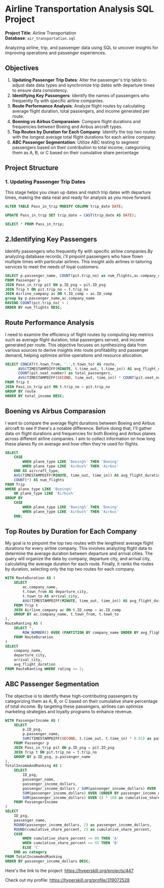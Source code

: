 
# Airline Transportation Analysis SQL Project

**Project Title**: Airline Transportation  
**Database**: `air_transportation.sql`

Analyzing airline, trip, and passenger data using SQL to uncover insights for improving operations and passenger experiences.




## Objectives

1. **Updating Passenger Trip Dates**: Alter the passenger's trip table to adjust date data types and synchronize trip dates with departure times to ensure data consistency.
2. **Identifying Key Passengers**: Identify the names of passengers who frequently fly with specific airline companies.
3. **Route Performance Analysis**: Analyze flight routes by calculating average flight duration, total passengers, and income generated per route.
4. **Boening vs Airbus Comparasion**: Compare flight durations and frequencies between Boeing and Airbus aircraft types.
5. **Top Routes by Duration for Each Company**: Identify the top two routes with the longest average total flight durations for each airline company.
6. **ABC Passenger Segmentation**: Utilize ABC testing to segment passengers based on their contribution to total income, categorizing them as A, B, or C based on their cumulative share percentage
## Project Structure

### 1. Updating Passenger Trip Dates

This stage helps you clean up dates and match trip dates with departure times, making the data neat and ready for analysis as you move forward.

```sql
ALTER TABLE Pass_in_trip MODIFY COLUMN trip_date DATE;

UPDATE Pass_in_trip SET trip_date = CAST(trip_date AS DATE);

SELECT * FROM Pass_in_trip;
```
## 2.Identifying Key Passengers
Identify passengers who frequently fly with specific airline companies.By analyzing database records, i'll pinpoint passengers who have flown multiple times with particular airlines. This insight aids airlines in tailoring services to meet the needs of loyal customers.

```sql
SELECT p.passenger_name, COUNT(pit.trip_no) as num_flights,ac.company_name
FROM Passenger p
JOIN Pass_in_trip pit ON p.ID_psg = pit.ID_psg
JOIN Trip t ON pit.trip_no = t.trip_no
JOIN Airline_company ac ON t.ID_comp = ac.ID_comp
group by p.passenger_name,ac.company_name
HAVING COUNT(pit.trip_no) > 1
ORDER BY num_flights DESC;
```


## Route Performance Analysis

I need to examine the efficiency of flight routes by computing key metrics such as average flight duration, total passengers served, and income generated per route. This objective focuses on synthesizing data from various sources to derive insights into route profitability and passenger demand, helping optimize airline operations and resource allocation.

```sql
SELECT CONCAT(t.town_from, '-',t.town_to) AS route,
      AVG(TIMESTAMPDIFF(MINUTE, t.time_out, t.time_in)) AS avg_flight_duration,
      COUNT(pit.seat_number) as total_passengers,
      AVG(TIMESTAMPDIFF(SECOND, time_out, time_in)) * COUNT(pit.seat_number) * 0.01 as total_income
FROM Trip t
JOIN Pass_in_trip pit ON t.trip_no = pit.trip_no
GROUP BY route
ORDER BY total_income DESC;
```


## Boening vs Airbus Comparasion

I want to compare the average flight durations between Boeing and Airbus aircraft to see if there's a notable difference. Before doing that, I'll gather data on flight durations and frequencies for both Boeing and Airbus planes across different airline companies. I aim to collect information on how long these planes fly on average and how often they're used for flights.

```sql
SELECT 
    CASE 
        WHEN plane_type LIKE 'Boeing%' THEN 'Boeing'
        WHEN plane_type LIKE 'Airbus%' THEN 'Airbus'
    END AS aircraft_type,
    AVG(TIMESTAMPDIFF(MINUTE, time_out, time_in)) AS avg_flight_duration,
    COUNT(*) AS num_flights
FROM Trip
WHERE plane_type LIKE 'Boeing%' 
    OR plane_type LIKE 'Airbus%'
GROUP BY 
    CASE 
        WHEN plane_type LIKE 'Boeing%' THEN 'Boeing'
        WHEN plane_type LIKE 'Airbus%' THEN 'Airbus'
    END;
```
## Top Routes by Duration for Each Company
My goal is to pinpoint the top two routes with the lengthiest average flight durations for every airline company. This involves analyzing flight data to determine the average duration between departure and arrival cities. The query will organize the data by company, departure city, and arrival city, calculating the average duration for each route. Finally, it ranks the routes by duration, selecting only the top two routes for each company.

```sql
WITH RouteDuration AS (
    SELECT
        ac.company_name,
        t.town_from AS departure_city,
        t.town_to AS arrival_city,
        AVG(TIMESTAMPDIFF(MINUTE, time_out, time_in)) AS avg_flight_duration
    FROM Trip t
    JOIN Airline_company ac ON t.ID_comp = ac.ID_comp
    GROUP BY ac.company_name, t.town_from, t.town_to
),
RouteRanting AS (
    SELECT *,
        ROW_NUMBER() OVER (PARTITION BY company_name ORDER BY avg_flight_duration DESC) AS rating
    FROM RouteDuration
)
SELECT
    company_name,
    departure_city,
    arrival_city,
    avg_flight_duration
FROM RouteRanting WHERE rating <= 2;
```
## ABC Passenger Segmentation
The objective is to identify these high-contributing passengers by categorizing them as A, B, or C based on their cumulative share percentage of total income. By targeting these passengers, airlines can optimize marketing strategies and loyalty programs to enhance revenue.

```sql
WITH PassengerIncome AS (
    SELECT 
        p.ID_psg,
        p.passenger_name,
        SUM(TIMESTAMPDIFF(SECOND, t.time_out, t.time_in) * 0.01) as passenger_income_dollars
    FROM Passenger p
    JOIN Pass_in_trip pit ON p.ID_psg = pit.ID_psg
    JOIN Trip t ON pit.trip_no = t.trip_no
    GROUP BY p.ID_psg, p.passenger_name
),
TotalIncomeAndRanking AS (
    SELECT 
        ID_psg,
        passenger_name,
        passenger_income_dollars,
        passenger_income_dollars / SUM(passenger_income_dollars) OVER () * 100 as share_percent,
        SUM(passenger_income_dollars) OVER (ORDER BY passenger_income_dollars DESC) / 
        SUM(passenger_income_dollars) OVER () * 100 as cumulative_share_percent
    FROM PassengerIncome
)
SELECT 
    ID_psg,
    passenger_name,
    ROUND(passenger_income_dollars, 2) as passenger_income_dollars,
    ROUND(cumulative_share_percent, 2) as cumulative_share_percent,
    CASE 
        WHEN cumulative_share_percent <= 80 THEN 'A'
        WHEN cumulative_share_percent <= 95 THEN 'B'
        ELSE 'C'
    END as category
FROM TotalIncomeAndRanking
ORDER BY passenger_income_dollars DESC;
```


Here's the link to the project: https://hyperskill.org/projects/447

Check out my profile: https://hyperskill.org/profile/319072528
